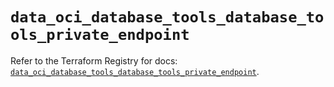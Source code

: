 # `data_oci_database_tools_database_tools_private_endpoint`

Refer to the Terraform Registry for docs: [`data_oci_database_tools_database_tools_private_endpoint`](https://registry.terraform.io/providers/oracle/oci/6.18.0/docs/data-sources/database_tools_database_tools_private_endpoint).
